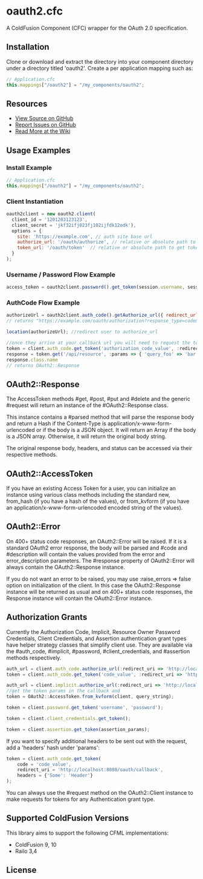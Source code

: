 # oauth2.cfc

A ColdFusion Component (CFC) wrapper for the OAuth 2.0 specification.

## Installation
Clone or download and extract the directory into your component directory under a directory titled 'oauth2'.
Create a per application mapping such as:
```javascript
// Application.cfc
this.mappings["/oauth2"] = "/my_components/oauth2";
```

## Resources
* [View Source on GitHub][code]
* [Report Issues on GitHub][issues]
* [Read More at the Wiki][wiki]

[code]: https://github.com/joshuairl/oauth2.cfc
[issues]: https://github.com/joshuairl/oauth2.cfc/issues
[wiki]: https://wiki.github.com/joshuairl/oauth2.cfc

## Usage Examples

### Install Example
```javascript
// Application.cfc
this.mappings["/oauth2"] = "/my_components/oauth2";
```

### Client Instantiation
```javascript
oauth2client = new oauth2.client(
  client_id = '1201203123123',
  client_secret = 'jkf32ifj023fj102ijfdk12odk'), 
  options = { 
    site: 'https://example.com', // auth site base url
    authorize_url: '/oauth/authorize', // relative or absolute path to authorize
    token_url: '/oauth/token'  // relative or absolute path to get token
  }
);
```

### Username / Password Flow Example
```javascript
access_token = oauth2client.password().get_token(session.username, session.password);
```

### AuthCode Flow Example
```javascript
authorizeUrl = oauth2client.auth_code().getAuthorize_url({ redirect_url: 'http://localhost:8080/oauth2/callback' });
// returns "https://example.com/oauth/authorization?response_type=code&client_id=client_id&redirect_uri=http://localhost:8080/oauth2/callback"

location(authorizeUrl); //redirect user to authorize_url

//once they arrive at your callback url you will need to request the token with your retrieved code.
token = client.auth_code.get_token('authorization_code_value', :redirect_uri => 'http://localhost:8080/oauth2/callback', :headers => {'Authorization' => 'Basic some_password'})
response = token.get('/api/resource', :params => { 'query_foo' => 'bar' })
response.class.name
// returns OAuth2::Response
```

## OAuth2::Response
The AccessToken methods #get, #post, #put and #delete and the generic #request
will return an instance of the #OAuth2::Response class.

This instance contains a #parsed method that will parse the response body and
return a Hash if the Content-Type is application/x-www-form-urlencoded or if
the body is a JSON object.  It will return an Array if the body is a JSON
array.  Otherwise, it will return the original body string.

The original response body, headers, and status can be accessed via their
respective methods.

## OAuth2::AccessToken
If you have an existing Access Token for a user, you can initialize an instance
using various class methods including the standard new, from_hash (if you have
a hash of the values), or from_kvform (if you have an
application/x-www-form-urlencoded encoded string of the values).

## OAuth2::Error
On 400+ status code responses, an OAuth2::Error will be raised.  If it is a
standard OAuth2 error response, the body will be parsed and #code and #description will contain the values provided from the error and
error_description parameters.  The #response property of OAuth2::Error will
always contain the OAuth2::Response instance.

If you do not want an error to be raised, you may use :raise_errors => false
option on initialization of the client.  In this case the OAuth2::Response
instance will be returned as usual and on 400+ status code responses, the
Response instance will contain the OAuth2::Error instance.

## Authorization Grants
Currently the Authorization Code, Implicit, Resource Owner Password Credentials, Client Credentials, and Assertion
authentication grant types have helper strategy classes that simplify client
use.  They are available via the #auth_code, #implicit, #password, #client_credentials, and #assertion methods respectively.

```javascript
auth_url = client.auth_code.authorize_url(:redirect_uri => 'http://localhost:8080/oauth/callback');
token = client.auth_code.get_token('code_value', :redirect_uri => 'http://localhost:8080/oauth/callback');

auth_url = client.implicit.authorize_url(:redirect_uri => 'http://localhost:8080/oauth/callback');
//get the token params in the callback and
token = OAuth2::AccessToken.from_kvform(client, query_string);

token = client.password.get_token('username', 'password');

token = client.client_credentials.get_token();

token = client.assertion.get_token(assertion_params);
```

If you want to specify additional headers to be sent out with the
request, add a 'headers' hash under 'params':

```javascript
token = client.auth_code.get_token(
    code = 'code_value',
    redirect_uri = 'http://localhost:8080/oauth/callback', 
    headers = {'Some': 'Header'}
);
```

You can always use the #request method on the OAuth2::Client instance to make
requests for tokens for any Authentication grant type.

## Supported ColdFusion Versions
This library aims to support the following CFML
implementations:

* ColdFusion 9, 10
* Railo 3,4

## License
[license]: LICENSE.md
